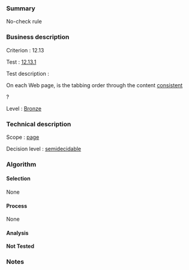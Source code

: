 ### Summary

No-check rule

### Business description

Criterion : 12.13

Test : [12.13.1](http://www.accessiweb.org/index.php/accessiweb-22-english-version.html#test-12-13-1)

Test description :

On each Web page, is the tabbing order through the content
[consistent](http://www.braillenet.org/accessibilite/referentiel-aw21-en/glossaire.php#mCoherentODL)

?

Level : [Bronze](/en/category/rules-design/accessiweb-11/level/bronze)

### Technical description

Scope : [page](/en/category/rules-design/accessiweb-11/scope/page)

Decision level :
[semidecidable](/en/category/rules-design/accessiweb-11/decision-level/semidecidable)

### Algorithm

#### Selection

None

#### Process

None

#### Analysis

**Not Tested**

### Notes


